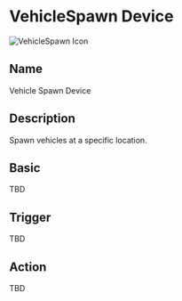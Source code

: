 # VehicleSpawn Device

![VehicleSpawn Icon](../../images/DeviceIcons/Device_VehicleSpawn.png)

## Name

Vehicle Spawn Device

## Description

Spawn vehicles at a specific location.

## Basic

TBD

## Trigger

TBD

## Action

TBD

